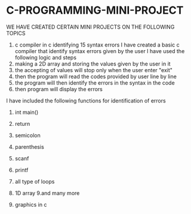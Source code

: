 # C-PROGRAMMING-MINI-PROJECT
WE HAVE CREATED CERTAIN MINI PROJECTS ON THE FOLLOWING TOPICS
1. c compiler in c identifying 15 syntax errors
I have created a basic c compiler that identify syntax errors given by the user 
I have used the following logic and steps
1. making a 2D array and storing the values given by the user in it
2. the accepting of values will stop only when the user enter "exit"
3. then the program will read the codes provided by user line by line
4. the program will then identify the errors in the syntax in the code
5. then program will display the errors
   
I have included the following functions for identification of errors
1. int main()
2. return
3. semicolon
4. parenthesis
5. scanf
6. printf
7. all type of loops
8. 1D array
9.and many more 

 2. graphics in c
